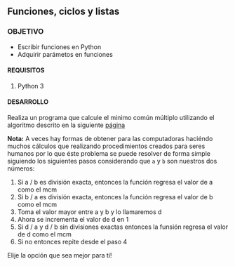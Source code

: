 
## Funciones, ciclos y listas

### OBJETIVO 

- Escribir funciones en Python
- Adquirir parámetos en funciones


#### REQUISITOS 

1. Python 3

#### DESARROLLO

Realiza un programa que calcule el minimo común múltiplo utilizando el algoritmo descrito en la siguiente [página](https://www.smartick.es/blog/matematicas/recursos-didacticos/minimo-comun-multiplo-mcm/)

**Nota:** A veces hay formas de obtener para las computadoras haciéndo muchos cálculos que realizando procedimientos creados para seres humanos por lo que éste problema se puede resolver de forma simple siguiendo los siguientes pasos considerando que `a` y `b` son nuestros dos números:

1. Si a / b es división exacta, entonces la función regresa el valor de a como el mcm
2. Si b / a es división exacta, entonces la función regresa el valor de b como el mcm
3. Toma el valor mayor entre a y b y lo llamaremos d
4. Ahora se incrementa el valor de d en 1
5. Si d / a y d / b sin divisiones exactas entonces la funsión regresa el valor de d como el mcm
6. Si no entonces repite desde el paso 4

Elije la opción que sea mejor para tí!
